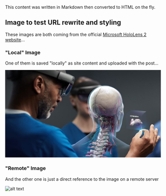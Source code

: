 This content was written in Markdown then converted to HTML on the fly.

## Image to test URL rewrite and styling

These images are both coming from the official [Microsoft HoloLens 2 website](https://www.microsoft.com/en-gb/hololens/)...

### "Local" Image

One of them is saved "locally" as site content and uploaded with the post...

![alt text](images/hololens.jpg "HoloeLens 2 - Surgery")

### "Remote" Image

And the other one is just a direct reference to the image on a remote server

![alt text](https://img-prod-cms-rt-microsoft-com.akamaized.net/cms/api/am/imageFileData/RE2PIYx?ver=efdb&q=90&m=6&h=585&w=1040&b=%23FFFFFFFF&l=f&o=t "HoloeLens 2 - Interaction")